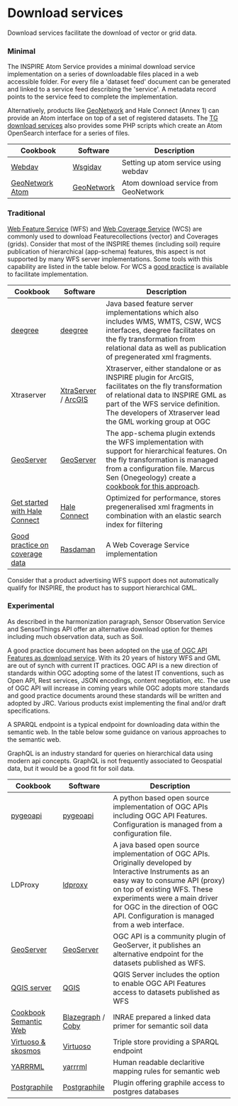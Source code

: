 
# **Download services**

Download services facilitate the download of vector or grid data.

### Minimal

The INSPIRE Atom Service provides a minimal download service implementation on a series of downloadable files placed in a web accessible folder. For every file a 'dataset feed' document can be generated and linked to a service feed describing the 'service'. A metadata record points to the service feed to complete the implementation.

Alternatively, products like [GeoNetwork](https://geonetwork-opensource.org/manuals/3.10.x/en/tutorials/inspire/download-atom.html) and Hale Connect (Annex 1) can provide an Atom interface on top of a set of registered datasets. The [TG download services](https://inspire.ec.europa.eu/documents/technical-guidance-implementation-inspire-download-services) also provides some PHP scripts which create an Atom OpenSearch interface for a series of files.

| Cookbook | Software | Description |
| --- | --- | --- |
| [Webdav](tools/webdav.md) | [Wsgidav](https://wsgidav.readthedocs.io) | Setting up atom service using webdav |
| [GeoNetwork Atom](tools/geonetwork-atom.md) | [GeoNetwork](https://geonetwork-opensource.org) | Atom download service from GeoNetwork |

### Traditional

[Web Feature Service](https://www.ogc.org/standards/wfs) (WFS) and [Web Coverage Service](https://www.ogc.org/standards/wcs) (WCS) are commonly used to download Featurecollections (vector) and Coverages (grids). Consider that most of the INSPIRE themes (including soil) require publication of hierarchical (app-schema) features, this aspect is not supported by many WFS server implementations. Some tools with this capability are listed in the table below. For WCS a [good practice](https://inspire-wcs.eu/) is available to facilitate implementation.

| Cookbook | Software | Description |
| --- | --- | --- |
| [deegree](tools/deegree.md) | [deegree](https://deegree.org) | Java based feature server implementations which also includes WMS, WMTS, CSW, WCS interfaces, deegree facilitates on the fly transformation from relational data as well as publication of pregenerated xml fragments.|
| Xtraserver | [XtraServer](https://www.interactive-instruments.de/en/xtraserver/) / [ArcGIS](https://enterprise.arcgis.com/en/inspire/) | Xtraserver, either standalone or as INSPIRE plugin for ArcGIS, facilitates on the fly transformation of relational data to INSPIRE GML as part of the WFS service definition. The developers of Xtraserver lead the GML working group at OGC |
| [GeoServer](tools/geoserver.md) | [GeoServer](https://geoserver.org/) | The app-schema plugin extends the WFS implementation with support for hierarchical features. On the fly transformation is managed from a configuration file. Marcus Sen (Onegeology) create a [cookbook for this approach](http://www.onegeology.org/docs/technical/OneGeologyWFSCookbook_v1.4.pdf). |
| [Get started with Hale Connect](https://help.wetransform.to/docs/getting-started/2018-04-28-quick-start) | [Hale Connect](https://www.wetransform.to/products/haleconnect/) | Optimized for performance, stores pregeneralised xml fragments in combination with an elastic search index for filtering |
| [Good practice on coverage data](https://inspire.rasdaman.org/) | [Rasdaman](http://www.rasdaman.org/) | A Web Coverage Service implementation |

Consider that a product advertising WFS support does not automatically qualify for INSPIRE, the product has to support hierarchical GML.

### Experimental

As described in the harmonization paragraph, Sensor Observation Service and SensorThings API offer an alternative download option for themes including much observation data, such as Soil.

A good practice document has been adopted on the [use of OGC API Features as download service](https://inspire.ec.europa.eu/good-practice/ogc-api-%E2%80%93-features-inspire-download-service). With its 20 years of history WFS and GML are out of synch with current IT practices. OGC API is a new direction of standards within OGC adopting some of the latest IT conventions, such as Open API, Rest services, JSON encodings, content negotiation, etc. The use of OGC API will increase in coming years while OGC adopts more standards and good practice documents around these standards will be written and adopted by JRC. Various products exist implementing the final and/or draft specifications.

A SPARQL endpoint is a typical endpoint for downloading data within the semantic web. In the table below some guidance on various approaches to the semantic web.

GraphQL is an industry standard for queries on hierarchical data using modern api concepts. GraphQL is not frequently associated to Geospatial data, but it would be a good fit for soil data.

| Cookbook | Software | Description |
| --- | --- | --- |
| [pygeoapi](tools/pygeoapi.md) | [pygeoapi](tools/pygeoapi.md) | A python based open source implementation of OGC APIs including OGC API Features. Configuration is managed from a configuration file. |
| LDProxy | [ldproxy](tools/ldproxy.md) | A java based open source implementation of OGC APIs. Originally developed by Interactive Instruments as an easy way to consume API (proxy) on top of existing WFS. These experiments were a main driver for OGC in the direction of OGC API. Configuration is managed from a web interface. |
| [GeoServer](tools/geoserver.md) | [GeoServer](https://geoserver.org) | OGC API is a community plugin of GeoServer, it publishes an alternative endpoint for the datasets published as WFS. |
| [QGIS server](tools/qgis.md) | [QGIS](https://qgis.org) | QGIS Server includes the option to enable OGC API Features access to datasets published as WFS |
| [Cookbook Semantic Web](https://doi.org/10.15454/YJLFZI/OGHA0V) | [Blazegraph](https://blazegraph.com/) / [Coby](https://forgemia.inra.fr/anaee-dev/coby) | INRAE prepared a linked data primer for semantic soil data
| [Virtuoso & skosmos](tools/virtuoso.md) | [Virtuoso](https://virtuoso.openlinksw.com/) | Triple store providing a SPARQL endpoint |
| [YARRRML](tools/yarrrml.md) | [yarrrml](https://rml.io/yarrrml) | Human readable declaritive mapping rules for semantic web |
| [Postgraphile](tools/postgraphile.md) | [Postgraphile](https://www.graphile.org/postgraphile/) | Plugin offering graphile access to postgres databases |
